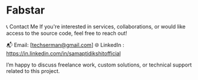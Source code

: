 # Fabstar

📞 Contact Me
If you're interested in services, collaborations, or would like access to the source code, feel free to reach out!

📬 Email: [techserman@gmail.com] 🌐 LinkedIn : https://in.linkedin.com/in/samaptidikshitofficial

I’m happy to discuss freelance work, custom solutions, or technical support related to this project.
